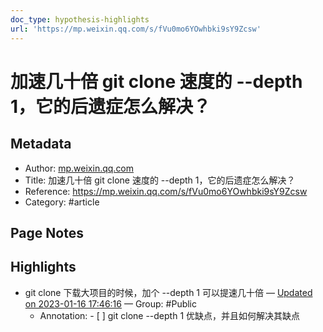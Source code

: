 ```yaml
---
doc_type: hypothesis-highlights
url: 'https://mp.weixin.qq.com/s/fVu0mo6YOwhbki9sY9Zcsw'
---
```


# 加速几十倍 git clone 速度的 --depth 1，它的后遗症怎么解决？

## Metadata
- Author: [mp.weixin.qq.com]()
- Title: 加速几十倍 git clone 速度的 --depth 1，它的后遗症怎么解决？
- Reference: https://mp.weixin.qq.com/s/fVu0mo6YOwhbki9sY9Zcsw
- Category: #article

## Page Notes
## Highlights
- git clone 下载大项目的时候，加个 --depth 1 可以提速几十倍 — [Updated on 2023-01-16 17:46:16](https://hyp.is/nwq8nJWCEe22mCccOJpoMA/mp.weixin.qq.com/s/fVu0mo6YOwhbki9sY9Zcsw) — Group: #Public
    - Annotation: - [ ] git clone --depth 1 优缺点，并且如何解决其缺点


